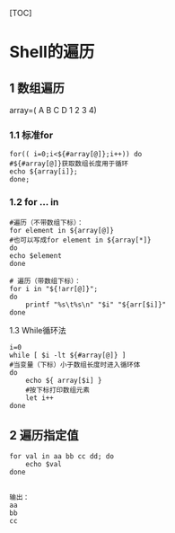 [TOC]

# Shell的遍历

## 1 数组遍历

array=( A B C D 1 2 3 4)

### 1.1 标准for

```
for(( i=0;i<${#array[@]};i++)) do
#${#array[@]}获取数组长度用于循环
echo ${array[i]};
done;
```

### 1.2 for … in

```
#遍历（不带数组下标）：
for element in ${array[@]}
#也可以写成for element in ${array[*]}
do
echo $element
done

# 遍历（带数组下标）：
for i in "${!arr[@]}";   
do   
    printf "%s\t%s\n" "$i" "${arr[$i]}"  
done 
```

1.3 While循环法

```
i=0  
while [ $i -lt ${#array[@]} ]  
#当变量（下标）小于数组长度时进入循环体
do  
    echo ${ array[$i] }  
    #按下标打印数组元素
    let i++  
done 
```

## 2 遍历指定值

```shell
for val in aa bb cc dd; do
	echo $val
done


输出：
aa
bb
cc
```

